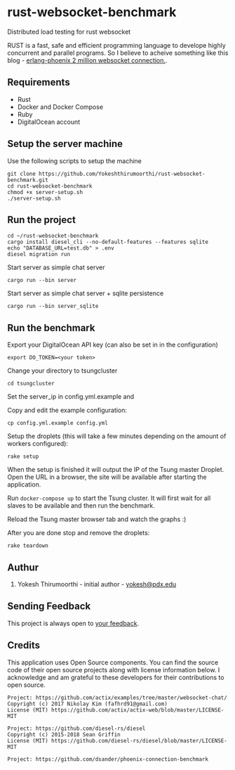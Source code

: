 # rust-websocket-benchmark
Distributed load testing for rust websocket

RUST is a fast, safe and efficient programming language to develope
highly concurrent and parallel programs. So I believe to acheive something like this blog - [erlang-phoenix 2 million websocket connection.]( http://phoenixframework.org/blog/the-road-to-2-million-websocket-connections).

## Requirements

* Rust
* Docker and Docker Compose
* Ruby
* DigitalOcean account

## Setup the server machine

Use the following scripts to setup the machine

```
git clone https://github.com/Yokeshthirumoorthi/rust-websocket-benchmark.git
cd rust-websocket-benchmark
chmod +x server-setup.sh
./server-setup.sh
```
## Run the project

```
cd ~/rust-websocket-benchmark
cargo install diesel_cli --no-default-features --features sqlite
echo "DATABASE_URL=test.db" > .env
diesel migration run
```

Start server as simple chat server
```
cargo run --bin server
```
Start server as simple chat server + sqlite persistence
```
cargo run --bin server_sqlite
```
## Run the benchmark

Export your DigitalOcean API key (can also be set in in the configuration)
```
export DO_TOKEN=<your token>
```

Change your directory to tsungcluster
```
cd tsungcluster
```
Set the server_ip in config.yml.example and

Copy and edit the example configuration:
```
cp config.yml.example config.yml
```

Setup the droplets (this will take a few minutes depending on the amount of workers configured):
```
rake setup
```

When the setup is finished it will output the IP of the Tsung master Droplet. Open the URL in a browser, the site will be available after starting the application.

Run `docker-compose up` to start the Tsung cluster. It will first wait for all slaves to be available and then run the benchmark.

Reload the Tsung master browser tab and watch the graphs :)

After you are done stop and remove the droplets:

```
rake teardown
```

## Authur

1. Yokesh Thirumoorthi - initial author - yokesh@pdx.edu

## Sending Feedback

This project is always open to [your feedback](https://github.com/Yokeshthirumoorthi/rusher/issues).

## Credits
This application uses Open Source components. You can find the source code of their open source projects along with license information below. I acknowledge and am grateful to these developers for their contributions to open source.

```
Project: https://github.com/actix/examples/tree/master/websocket-chat/
Copyright (c) 2017 Nikolay Kim (fafhrd91@gmail.com)
License (MIT) https://github.com/actix/actix-web/blob/master/LICENSE-MIT

Project: https://github.com/diesel-rs/diesel
Copyright (c) 2015-2018 Sean Griffin
License (MIT) https://github.com/diesel-rs/diesel/blob/master/LICENSE-MIT

Project: https://github.com/dsander/phoenix-connection-benchmark
```
